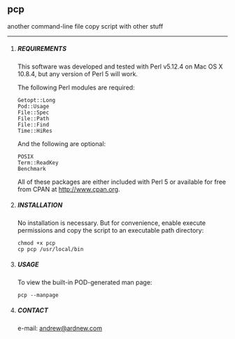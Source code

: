 ## pcp
another command-line file copy script with other stuff

---

1. ##### REQUIREMENTS

   This software was developed and tested with Perl v5.12.4 on Mac OS X 10.8.4, but any version of Perl 5 will work.

   The following Perl modules are required:
   
   ```
   Getopt::Long
   Pod::Usage
   File::Spec
   File::Path
   File::Find
   Time::HiRes
   ```

   And the following are optional:

   ```
   POSIX
   Term::ReadKey
   Benchmark
   ```

   All of these packages are either included with Perl 5 or available for free from CPAN at <http://www.cpan.org>.

2. ##### INSTALLATION

   No installation is necessary. But for convenience, enable execute permissions and copy the script to an executable path directory:

   ```
   chmod +x pcp
   cp pcp /usr/local/bin
   ```

3. ##### USAGE

   To view the built-in POD-generated man page:

   ```
   pcp --manpage
   ```

4. ##### CONTACT

   e-mail: <andrew@ardnew.com>
